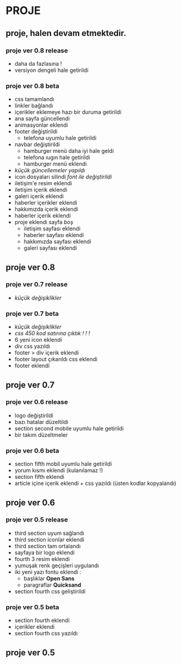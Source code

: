 # PROJE

## **proje, halen devam etmektedir.**

### proje  ver 0.8 release

- daha da fazlasına !
- versiyon dengeli hale getirildi
### proje ver 0.8 beta

- css tamamlandı
- linkler bağlandı 
- içerikler eklemeye hazı bir duruma getirildi
- ana sayfa güncellendi 
- animasyonlar eklendi
- footer değiştirildi 
  - telefona uyumlu hale getirildi
- navbar değiştirildi
  - hamburger menü daha iyi hale geldi
  - telefona ıugın hale getirildi
  - hamburger menü eklendi
- _küçük güncellemeler yapıldı_
- icon dosyaları silindi _font ile değiştirildi_
- iletişim'e resim eklendi
- iletişim içerik eklendi
- galeri içerik eklendi
- haberler içerikler eklendi
- hakkımızda içerik eklendi
- haberler içerik eklendi
- proje eklendi sayfa _boş_
  - iletişim sayfası eklendi
  - haberler sayfası eklendi
  - hakkımızda sayfası eklendi
  - galeri sayfası eklendi

## proje ver 0.8

### proje ver 0.7 release

- _küçük değişiklikler_

### proje ver 0.7 beta

- _küçük değişiklikler_
- _css 450 kod satırına çıktık ! ! !_
- 6 yeni icon eklendi
- div css yazıldı
- footer > div içerik eklendi
- footer layout çıkarıldı css eklendi
- footer eklendi

## proje ver 0.7

### proje ver 0.6 release

- logo değiştirildi
- bazı hatalar düzeltildi
- section second mobile uyumlu hale getirildi
- bir takım düzeltmeler

### proje ver 0.6 beta

- section fifth mobil uyumlu hale getirildi 
- yorum kısmı eklendi (kulanılamaz !)
- section fifth eklendi
- article içine içerik eklendi + css yazıldı (üsten kodlar kopyalandı)

## proje ver 0.6

### proje ver 0.5 release

- third section uyum sağlandı
- third section iconlar eklendi
- third section tam ortalandı
- sayfaya bir logo eklendi
- fourth 3 resim eklendi 
- yumuşak renk geçişleri uygulandı 
- iki yeni yazı fontu eklendi :
  - başlıklar **Open Sans**
  - paragraflar **Quicksand**
- section fourth css geliştirildi

### proje ver 0.5 beta

- section fourth eklendi
- içerikler eklendi
- section fourth css yazıldı

## proje ver 0.5 
